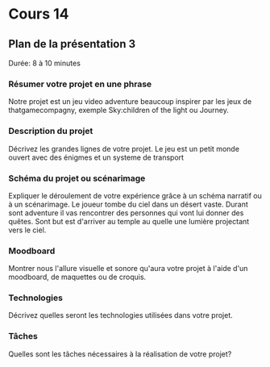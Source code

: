# Cours 14
## Plan de la présentation 3
Durée: 8 à 10 minutes

### Résumer votre projet en une phrase
Notre projet est un jeu video adventure beaucoup inspirer par les jeux de thatgamecompagny, exemple Sky:children of the light ou Journey.  

### Description du projet 
Décrivez les grandes lignes de votre projet. 
Le jeu est un petit monde ouvert avec des énigmes et un systeme de transport

### Schéma du projet ou scénarimage
Expliquer le déroulement de votre expérience grâce à un schéma narratif ou à un scénarimage. 
Le joueur tombe du ciel dans un désert vaste. Durant sont adventure il vas rencontrer des personnes qui vont lui donner des quêtes. Sont but est d'arriver au temple au quelle une lumière projectant vers le ciel.

### Moodboard
Montrer nous l'allure visuelle et sonore qu'aura votre projet à l'aide d'un moodboard, de maquettes ou de croquis. 

### Technologies
Décrivez quelles seront les technologies utilisées dans votre projet. 

### Tâches
Quelles sont les tâches nécessaires à la réalisation de votre projet? 
